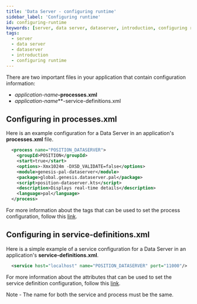 ```yaml
---
title: 'Data Server - configuring runtime'
sidebar_label: 'Configuring runtime'
id: configuring-runtime
keywords: [server, data server, dataserver, introduction, configuring runtime]
tags:
  - server
  - data server
  - dataserver
  - introduction
  - configuring runtime
---
```



There are two important files in your application that contain configuration information: 
- _application-name_**-processes.xml**
- _application-name_**-service-definitions.xml

## Configuring in processes.xml

Here is an example configuration for a Data Server in an application's **processes.xml** file.

```xml
  <process name="POSITION_DATASERVER">
    <groupId>POSITION</groupId>
    <start>true</start>
    <options>-Xmx1024m -DXSD_VALIDATE=false</options>
    <module>genesis-pal-dataserver</module>
    <package>global.genesis.dataserver.pal</package>
    <script>position-dataserver.kts</script>
    <description>Displays real-time details</description>
    <language>pal</language>
  </process>
```

For more information about the tags that can be used to set the process configuration, follow this [link](../../../server/configuring-runtime/processes).

## Configuring in service-definitions.xml

Here is a simple example of a service configuration for a Data Server in an application's **service-definitions.xml**.

```xml
  <service host="localhost" name="POSITION_DATASERVER" port="11000"/>
```

For more information about the attributes that can be used to set the service definition configuration, follow this [link](../../../server/configuring-runtime/service-definitions).

Note - The name for both the service and process must be the same.
